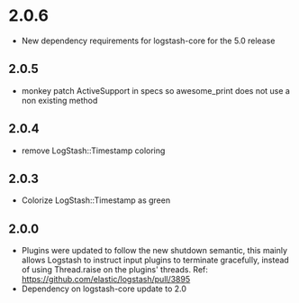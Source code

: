 # 2.0.6
  - New dependency requirements for logstash-core for the 5.0 release
## 2.0.5
 - monkey patch ActiveSupport in specs so awesome_print does not use a non existing method
## 2.0.4
 - remove LogStash::Timestamp coloring
## 2.0.3
 - Colorize LogStash::Timestamp as green
## 2.0.0
 - Plugins were updated to follow the new shutdown semantic, this mainly allows Logstash to instruct input plugins to terminate gracefully,
   instead of using Thread.raise on the plugins' threads. Ref: https://github.com/elastic/logstash/pull/3895
 - Dependency on logstash-core update to 2.0

